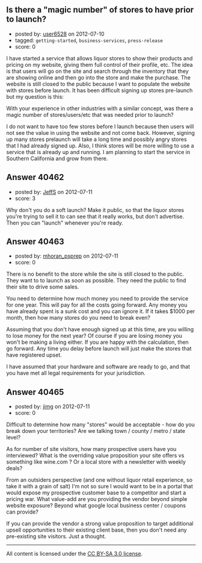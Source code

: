 ## Is there a "magic number" of stores to have prior to launch?

- posted by: [user6528](https://stackexchange.com/users/-1/6528-user6528) on 2012-07-10
- tagged: `getting-started`, `business-services`, `press-release`
- score: 0

I have started a service that allows liquor stores to show their products and pricing on my website, giving them full control of their profile, etc. The idea is that users will go on the site and search through the inventory that they are showing online and then go into the store and make the purchase. The website is still closed to the public because I want to populate the website with stores before launch. It has been difficult signing up stores pre-launch but my question is this: 

With your experience in other industries with a similar concept, was there a magic number of stores/users/etc that was needed prior to launch?

I do not want to have too few stores before I launch because then users will not see the value in using the website and not come back. However, signing up many stores prelaunch will take a long time and possibly angry stores that I had already signed up. Also, I think stores will be more willing to use a service that is already up and running. I am planning to start the service in Southern California and grow from there.


## Answer 40462

- posted by: [JeffS](https://stackexchange.com/users/-1/15873-jeffs) on 2012-07-11
- score: 3

Why don't you do a soft launch?
Make it public, so that the liquor stores you're trying to sell it to can see that it really works, but don't advertise.
Then you can "launch" whenever you're ready.


## Answer 40463

- posted by: [mhoran_psprep](https://stackexchange.com/users/-1/15626-mhoran-psprep) on 2012-07-11
- score: 0

There is no benefit to the store while the site is still closed to the public. They want to to launch as soon as possible. They need the public to find their site to drive some sales.

You need to determine how much money you need to provide the service for one year. This will pay for all the costs going forward. Any money you have already spent is a sunk cost and you can ignore it. If it takes $1000 per month, then how many stores do you need to break even? 

Assuming that you don't have enough signed up at this time, are you willing to lose money for the next year? Of course if you are losing money you won't be making a living either. If you are happy with the calculation, then go forward. Any time you delay before launch will just make the stores that have registered upset.

I have assumed that your hardware and software are ready to go, and that you have met all legal requirements for your jurisdiction.


## Answer 40465

- posted by: [jimg](https://stackexchange.com/users/-1/2380-jimg) on 2012-07-11
- score: 0

Difficult to determine how many "stores" would be acceptable - how do you break down your territories?  Are we talking town / county / metro / state level?  

As for number of site visitors, how many prospective users have you interviewed?  What is the overriding value proposition your site offers vs something like wine.com ? Or a local store with a newsletter with weekly deals? 

From an outsiders perspective (and one without liquor retail experience, so take it with a grain of salt) I'm not so sure I would want to be in a portal that would expose my prospective customer base to a competitor and start a pricing war.  What value-add are you providing the vendor beyond simple website exposure? Beyond what google local business center / coupons can provide? 

If you can provide the vendor a strong value proposition to target additional upsell opportunities to their existing client base, then you don't need any pre-existing site visitors.  Just a thought. 





---

All content is licensed under the [CC BY-SA 3.0 license](https://creativecommons.org/licenses/by-sa/3.0/).
